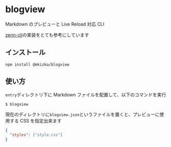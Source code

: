 # blogview

Markdown のプレビューと Live Reload 対応 CLI

[zenn-cli](https://github.com/zenn-dev/zenn-editor)の実装をとても参考にしています

## インストール

```
npm install @mkizka/blogview
```

## 使い方

`entry`ディレクトリ下に Markdown ファイルを配置して、以下のコマンドを実行

```
$ blogview
```

現在のディレクトリに`blogview.json`というファイルを置くと、プレビューに使用する CSS を指定出来ます

```json
{
  "styles": ["style.css"]
}
```
